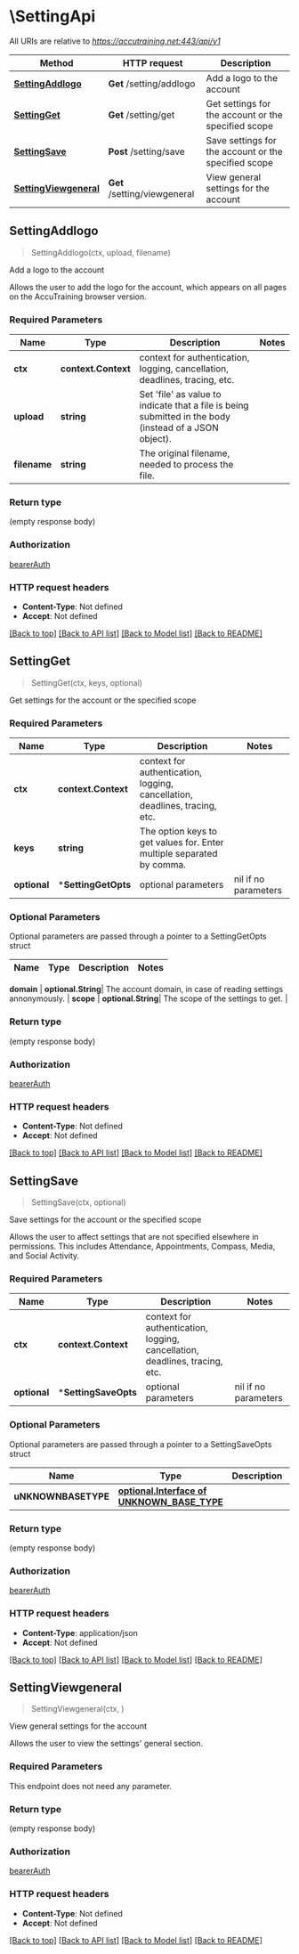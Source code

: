 # \SettingApi

All URIs are relative to *https://accutraining.net:443/api/v1*

Method | HTTP request | Description
------------- | ------------- | -------------
[**SettingAddlogo**](SettingApi.md#SettingAddlogo) | **Get** /setting/addlogo | Add a logo to the account
[**SettingGet**](SettingApi.md#SettingGet) | **Get** /setting/get | Get settings for the account or the specified scope
[**SettingSave**](SettingApi.md#SettingSave) | **Post** /setting/save | Save settings for the account or the specified scope
[**SettingViewgeneral**](SettingApi.md#SettingViewgeneral) | **Get** /setting/viewgeneral | View general settings for the account



## SettingAddlogo

> SettingAddlogo(ctx, upload, filename)

Add a logo to the account

Allows the user to add the logo for the account, which appears on all pages on the AccuTraining browser version.

### Required Parameters


Name | Type | Description  | Notes
------------- | ------------- | ------------- | -------------
**ctx** | **context.Context** | context for authentication, logging, cancellation, deadlines, tracing, etc.
**upload** | **string**| Set &#39;file&#39; as value to indicate that a file is being submitted in the body (instead of a JSON object). | 
**filename** | **string**| The original filename, needed to process the file. | 

### Return type

 (empty response body)

### Authorization

[bearerAuth](../README.md#bearerAuth)

### HTTP request headers

- **Content-Type**: Not defined
- **Accept**: Not defined

[[Back to top]](#) [[Back to API list]](../README.md#documentation-for-api-endpoints)
[[Back to Model list]](../README.md#documentation-for-models)
[[Back to README]](../README.md)


## SettingGet

> SettingGet(ctx, keys, optional)

Get settings for the account or the specified scope

### Required Parameters


Name | Type | Description  | Notes
------------- | ------------- | ------------- | -------------
**ctx** | **context.Context** | context for authentication, logging, cancellation, deadlines, tracing, etc.
**keys** | **string**| The option keys to get values for. Enter multiple separated by comma. | 
 **optional** | ***SettingGetOpts** | optional parameters | nil if no parameters

### Optional Parameters

Optional parameters are passed through a pointer to a SettingGetOpts struct


Name | Type | Description  | Notes
------------- | ------------- | ------------- | -------------

 **domain** | **optional.String**| The account domain, in case of reading settings annonymously. | 
 **scope** | **optional.String**| The scope of the settings to get. | 

### Return type

 (empty response body)

### Authorization

[bearerAuth](../README.md#bearerAuth)

### HTTP request headers

- **Content-Type**: Not defined
- **Accept**: Not defined

[[Back to top]](#) [[Back to API list]](../README.md#documentation-for-api-endpoints)
[[Back to Model list]](../README.md#documentation-for-models)
[[Back to README]](../README.md)


## SettingSave

> SettingSave(ctx, optional)

Save settings for the account or the specified scope

Allows the user to affect settings that are not specified elsewhere in permissions. This includes Attendance, Appointments, Compass, Media, and Social Activity.

### Required Parameters


Name | Type | Description  | Notes
------------- | ------------- | ------------- | -------------
**ctx** | **context.Context** | context for authentication, logging, cancellation, deadlines, tracing, etc.
 **optional** | ***SettingSaveOpts** | optional parameters | nil if no parameters

### Optional Parameters

Optional parameters are passed through a pointer to a SettingSaveOpts struct


Name | Type | Description  | Notes
------------- | ------------- | ------------- | -------------
 **uNKNOWNBASETYPE** | [**optional.Interface of UNKNOWN_BASE_TYPE**](UNKNOWN_BASE_TYPE.md)|  | 

### Return type

 (empty response body)

### Authorization

[bearerAuth](../README.md#bearerAuth)

### HTTP request headers

- **Content-Type**: application/json
- **Accept**: Not defined

[[Back to top]](#) [[Back to API list]](../README.md#documentation-for-api-endpoints)
[[Back to Model list]](../README.md#documentation-for-models)
[[Back to README]](../README.md)


## SettingViewgeneral

> SettingViewgeneral(ctx, )

View general settings for the account

Allows the user to view the settings' general section.

### Required Parameters

This endpoint does not need any parameter.

### Return type

 (empty response body)

### Authorization

[bearerAuth](../README.md#bearerAuth)

### HTTP request headers

- **Content-Type**: Not defined
- **Accept**: Not defined

[[Back to top]](#) [[Back to API list]](../README.md#documentation-for-api-endpoints)
[[Back to Model list]](../README.md#documentation-for-models)
[[Back to README]](../README.md)


